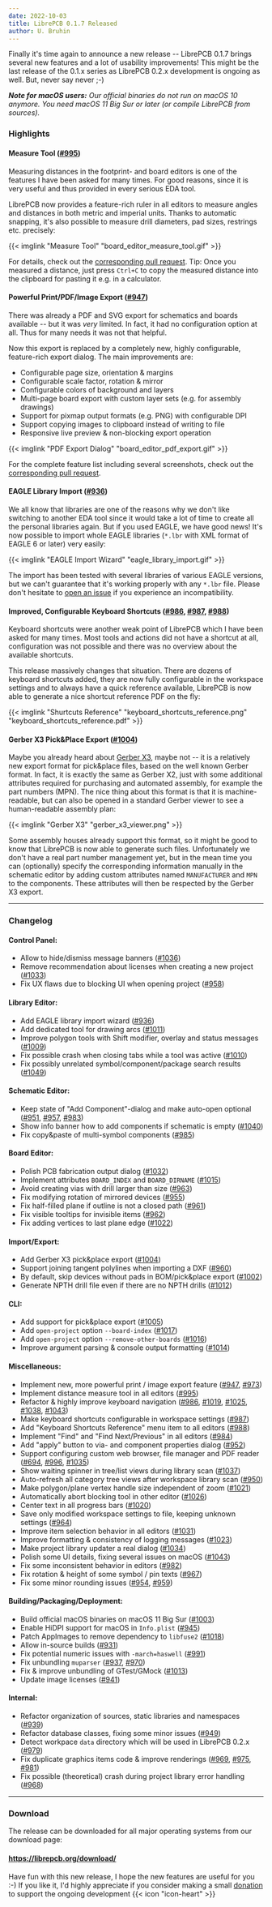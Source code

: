 ```yaml
---
date: 2022-10-03
title: LibrePCB 0.1.7 Released
author: U. Bruhin
---
```


Finally it's time again to announce a new release -- LibrePCB 0.1.7 brings
several new features and a lot of usability improvements! This might be the
last release of the 0.1.x series as LibrePCB 0.2.x development is ongoing
as well. But, never say never ;-)

***Note for macOS users:** Our official binaries do not run on macOS 10 anymore.
You need macOS 11 Big Sur or later (or compile LibrePCB from sources).*

### Highlights

#### Measure Tool ([#995](https://github.com/LibrePCB/LibrePCB/pull/995))

Measuring distances in the footprint- and board editors is one of the features
I have been asked for many times. For good reasons, since it is very useful
and thus provided in every serious EDA tool.

LibrePCB now provides a feature-rich ruler in all editors to measure angles and
distances in both metric and imperial units. Thanks to automatic snapping, it's
also possible to measure drill diameters, pad sizes, restrings etc. precisely:

{{< imglink "Measure Tool" "board_editor_measure_tool.gif" >}}

For details, check out the
[corresponding pull request](https://github.com/LibrePCB/LibrePCB/pull/995).
Tip: Once you measured a distance, just press `Ctrl+C` to copy the
measured distance into the clipboard for pasting it e.g. in a calculator.

#### Powerful Print/PDF/Image Export ([#947](https://github.com/LibrePCB/LibrePCB/pull/947))

There was already a PDF and SVG export for schematics and boards available --
but it was *very* limited. In fact, it had no configuration option at all.
Thus for many needs it was not that helpful.

Now this export is replaced by a completely new, highly configurable,
feature-rich export dialog. The main improvements are:

- Configurable page size, orientation & margins
- Configurable scale factor, rotation & mirror
- Configurable colors of background and layers
- Multi-page board export with custom layer sets (e.g. for assembly drawings)
- Support for pixmap output formats (e.g. PNG) with configurable DPI
- Support copying images to clipboard instead of writing to file
- Responsive live preview & non-blocking export operation

{{< imglink "PDF Export Dialog" "board_editor_pdf_export.gif" >}}

For the complete feature list including several screenshots, check out the
[corresponding pull request](https://github.com/LibrePCB/LibrePCB/pull/947).

#### EAGLE Library Import ([#936](https://github.com/LibrePCB/LibrePCB/pull/936))

We all know that libraries are one of the reasons why we don't like switching
to another EDA tool since it would take a lot of time to create all the
personal libraries again. But if you used EAGLE, we have good news! It's now
possible to import whole EAGLE libraries (`*.lbr` with XML format of EAGLE 6
or later) very easily:

{{< imglink "EAGLE Import Wizard" "eagle_library_import.gif" >}}

The import has been tested with several libraries of various EAGLE versions,
but we can't guarantee that it's working properly with any `*.lbr` file.
Please don't hesitate to
[open an issue](https://github.com/LibrePCB/LibrePCB/issues/new/choose) if
you experience an incompatibility.

#### Improved, Configurable Keyboard Shortcuts ([#986](https://github.com/LibrePCB/LibrePCB/pull/986), [#987](https://github.com/LibrePCB/LibrePCB/pull/987), [#988](https://github.com/LibrePCB/LibrePCB/pull/988))

Keyboard shortcuts were another weak point of LibrePCB which I have been asked
for many times. Most tools and actions did not have a shortcut at all,
configuration was not possible and there was no overview about the available
shortcuts.

This release massively changes that situation. There are dozens of
keyboard shortcuts added, they are now fully configurable in the workspace
settings and to always have a quick reference available, LibrePCB is now
able to generate a nice shortcut reference PDF on the fly:

{{< imglink "Shurtcuts Reference" "keyboard_shortcuts_reference.png" "keyboard_shortcuts_reference.pdf" >}}

#### Gerber X3 Pick&Place Export ([#1004](https://github.com/LibrePCB/LibrePCB/pull/1004))

Maybe you already heard about
[Gerber X3](https://www.ucamco.com/en/gerber/gerber-x3), maybe not -- it is a
relatively new export format for pick&place files, based on the well known
Gerber format. In fact, it is exactly the same as Gerber X2, just with some
additional attributes required for purchasing and automated assembly, for
example the part numbers (MPN). The nice thing about this format is that
it is machine-readable, but can also be opened in a standard Gerber viewer
to see a human-readable assembly plan:

{{< imglink "Gerber X3" "gerber_x3_viewer.png" >}}

Some assembly houses already support this format, so it might be good to know
that LibrePCB is now able to generate such files. Unfortunately we don't have a
real part number management yet, but in the mean time you can (optionally)
specify the corresponding information manually in the schematic editor by
adding custom attributes named `MANUFACTURER` and `MPN` to the components.
These attributes will then be respected by the Gerber X3 export.

---

### Changelog

#### Control Panel:

- Allow to hide/dismiss message banners
  ([#1036](https://github.com/LibrePCB/LibrePCB/pull/1036))
- Remove recommendation about licenses when creating a new project
  ([#1033](https://github.com/LibrePCB/LibrePCB/pull/1033))
- Fix UX flaws due to blocking UI when opening project
  ([#958](https://github.com/LibrePCB/LibrePCB/pull/958))

#### Library Editor:

- Add EAGLE library import wizard
  ([#936](https://github.com/LibrePCB/LibrePCB/pull/936))
- Add dedicated tool for drawing arcs
  ([#1011](https://github.com/LibrePCB/LibrePCB/pull/1011))
- Improve polygon tools with Shift modifier, overlay and status messages
  ([#1009](https://github.com/LibrePCB/LibrePCB/pull/1009))
- Fix possible crash when closing tabs while a tool was active
  ([#1010](https://github.com/LibrePCB/LibrePCB/pull/1010))
- Fix possibly unrelated symbol/component/package search results
  ([#1049](https://github.com/LibrePCB/LibrePCB/pull/1049))

#### Schematic Editor:

- Keep state of "Add Component"-dialog and make auto-open optional
  ([#951](https://github.com/LibrePCB/LibrePCB/pull/951),
   [#957](https://github.com/LibrePCB/LibrePCB/pull/957),
   [#983](https://github.com/LibrePCB/LibrePCB/pull/983))
- Show info banner how to add components if schematic is empty
  ([#1040](https://github.com/LibrePCB/LibrePCB/pull/1040))
- Fix copy&paste of multi-symbol components
  ([#985](https://github.com/LibrePCB/LibrePCB/pull/985))

#### Board Editor:

- Polish PCB fabrication output dialog
  ([#1032](https://github.com/LibrePCB/LibrePCB/pull/1032))
- Implement attributes `BOARD_INDEX` and `BOARD_DIRNAME`
  ([#1015](https://github.com/LibrePCB/LibrePCB/pull/1015))
- Avoid creating vias with drill larger than size
  ([#963](https://github.com/LibrePCB/LibrePCB/pull/963))
- Fix modifying rotation of mirrored devices
  ([#955](https://github.com/LibrePCB/LibrePCB/pull/955))
- Fix half-filled plane if outline is not a closed path
  ([#961](https://github.com/LibrePCB/LibrePCB/pull/961))
- Fix visible tooltips for invisible items
  ([#962](https://github.com/LibrePCB/LibrePCB/pull/962))
- Fix adding vertices to last plane edge
  ([#1022](https://github.com/LibrePCB/LibrePCB/pull/1022))

#### Import/Export:

- Add Gerber X3 pick&place export
  ([#1004](https://github.com/LibrePCB/LibrePCB/pull/1004))
- Support joining tangent polylines when importing a DXF
  ([#960](https://github.com/LibrePCB/LibrePCB/pull/960))
- By default, skip devices without pads in BOM/pick&place export
  ([#1002](https://github.com/LibrePCB/LibrePCB/pull/1002))
- Generate NPTH drill file even if there are no NPTH drills
  ([#1012](https://github.com/LibrePCB/LibrePCB/pull/1012))

#### CLI:

- Add support for pick&place export
  ([#1005](https://github.com/LibrePCB/LibrePCB/pull/1005))
- Add `open-project` option `--board-index`
  ([#1017](https://github.com/LibrePCB/LibrePCB/pull/1017))
- Add `open-project` option `--remove-other-boards`
  ([#1016](https://github.com/LibrePCB/LibrePCB/pull/1016))
- Improve argument parsing & console output formatting
  ([#1014](https://github.com/LibrePCB/LibrePCB/pull/1014))

#### Miscellaneous:

- Implement new, more powerful print / image export feature
  ([#947](https://github.com/LibrePCB/LibrePCB/pull/947),
   [#973](https://github.com/LibrePCB/LibrePCB/pull/973))
- Implement distance measure tool in all editors
  ([#995](https://github.com/LibrePCB/LibrePCB/pull/995))
- Refactor & highly improve keyboard navigation
  ([#986](https://github.com/LibrePCB/LibrePCB/pull/986),
   [#1019](https://github.com/LibrePCB/LibrePCB/pull/1019),
   [#1025](https://github.com/LibrePCB/LibrePCB/pull/1025),
   [#1038](https://github.com/LibrePCB/LibrePCB/pull/1038),
   [#1043](https://github.com/LibrePCB/LibrePCB/pull/1043))
- Make keyboard shortcuts configurable in workspace settings
  ([#987](https://github.com/LibrePCB/LibrePCB/pull/987))
- Add "Keyboard Shortcuts Reference" menu item to all editors
  ([#988](https://github.com/LibrePCB/LibrePCB/pull/988))
- Implement "Find" and "Find Next/Previous" in all editors
  ([#984](https://github.com/LibrePCB/LibrePCB/pull/984))
- Add "apply" button to via- and component properties dialog
  ([#952](https://github.com/LibrePCB/LibrePCB/pull/952))
- Support configuring custom web browser, file manager and PDF reader
  ([#694](https://github.com/LibrePCB/LibrePCB/pull/694),
   [#996](https://github.com/LibrePCB/LibrePCB/pull/996),
   [#1035](https://github.com/LibrePCB/LibrePCB/pull/1035))
- Show waiting spinner in tree/list views during library scan
  ([#1037](https://github.com/LibrePCB/LibrePCB/pull/1037))
- Auto-refresh all category tree views after workspace library scan
  ([#950](https://github.com/LibrePCB/LibrePCB/pull/950))
- Make polygon/plane vertex handle size independent of zoom
  ([#1021](https://github.com/LibrePCB/LibrePCB/pull/1021))
- Automatically abort blocking tool in other editor
  ([#1026](https://github.com/LibrePCB/LibrePCB/pull/1026))
- Center text in all progress bars
  ([#1020](https://github.com/LibrePCB/LibrePCB/pull/1020))
- Save only modified workspace settings to file, keeping unknown settings
  ([#964](https://github.com/LibrePCB/LibrePCB/pull/964))
- Improve item selection behavior in all editors
  ([#1031](https://github.com/LibrePCB/LibrePCB/pull/1031))
- Improve formatting & consistency of logging messages
  ([#1023](https://github.com/LibrePCB/LibrePCB/pull/1023))
- Make project library updater a real dialog
  ([#1034](https://github.com/LibrePCB/LibrePCB/pull/1034))
- Polish some UI details, fixing several issues on macOS
  ([#1043](https://github.com/LibrePCB/LibrePCB/pull/1043))
- Fix some inconsistent behavior in editors
  ([#982](https://github.com/LibrePCB/LibrePCB/pull/982))
- Fix rotation & height of some symbol / pin texts
  ([#967](https://github.com/LibrePCB/LibrePCB/pull/967))
- Fix some minor rounding issues
  ([#954](https://github.com/LibrePCB/LibrePCB/pull/954),
   [#959](https://github.com/LibrePCB/LibrePCB/pull/959))

#### Building/Packaging/Deployment:

- Build official macOS binaries on macOS 11 Big Sur
  ([#1003](https://github.com/LibrePCB/LibrePCB/pull/1003))
- Enable HiDPI support for macOS in `Info.plist`
  ([#945](https://github.com/LibrePCB/LibrePCB/pull/945))
- Patch AppImages to remove dependency to `libfuse2`
  ([#1018](https://github.com/LibrePCB/LibrePCB/pull/1018))
- Allow in-source builds
  ([#931](https://github.com/LibrePCB/LibrePCB/pull/931))
- Fix potential numeric issues with `-march=haswell`
  ([#991](https://github.com/LibrePCB/LibrePCB/pull/991))
- Fix unbundling `muparser`
  ([#937](https://github.com/LibrePCB/LibrePCB/pull/937),
   [#970](https://github.com/LibrePCB/LibrePCB/pull/970))
- Fix & improve unbundling of GTest/GMock
  ([#1013](https://github.com/LibrePCB/LibrePCB/pull/1013))
- Update image licenses
  ([#941](https://github.com/LibrePCB/LibrePCB/pull/941))

#### Internal:

- Refactor organization of sources, static libraries and namespaces
  ([#939](https://github.com/LibrePCB/LibrePCB/pull/939))
- Refactor database classes, fixing some minor issues
  ([#949](https://github.com/LibrePCB/LibrePCB/pull/949))
- Detect workpace `data` directory which will be used in LibrePCB 0.2.x
  ([#979](https://github.com/LibrePCB/LibrePCB/pull/979))
- Fix duplicate graphics items code & improve renderings
  ([#969](https://github.com/LibrePCB/LibrePCB/pull/969),
   [#975](https://github.com/LibrePCB/LibrePCB/pull/975),
   [#981](https://github.com/LibrePCB/LibrePCB/pull/981))
- Fix possible (theoretical) crash during project library error handling
  ([#968](https://github.com/LibrePCB/LibrePCB/pull/968))

---

### Download

The release can be downloaded for all major operating systems from our download
page:

#### https://librepcb.org/download/

Have fun with this new release, I hope the new features are useful for you :-)
If you like it, I'd highly appreciate if you consider making a small
[donation](/donate) to support the ongoing development {{< icon "icon-heart" >}}
